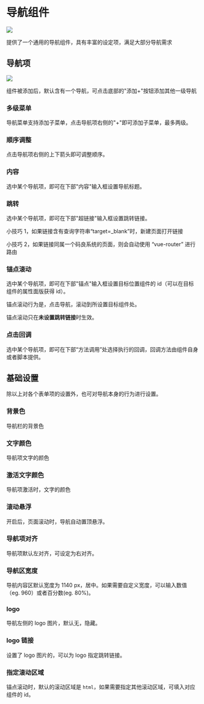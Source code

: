 # 导航组件

![](https://cos.56qq.com/fis/202005061711091906074e4793c8cbcd.gif)

提供了一个通用的导航组件，具有丰富的设定项，满足大部分导航需求

## 导航项

![](https://cos.56qq.com/fis/202005061714195776779c07896fb0f0.jpg)

组件被添加后，默认含有一个导航，可点击底部的"添加+"按钮添加其他一级导航

### 多级菜单

导航菜单支持添加子菜单，点击导航项右侧的"+"即可添加子菜单，最多两级。

### 顺序调整

点击导航项右侧的上下箭头即可调整顺序。

### 内容

选中某个导航项，即可在下部"内容"输入框设置导航标题。

### 跳转

选中某个导航项，即可在下部"超链接"输入框设置跳转链接。

小技巧 1，如果链接含有查询字符串“target=_blank”时，新建页面打开链接

小技巧 2，如果链接同属一个码良系统的页面，则会自动使用 “vue-router” 进行路由

### 锚点滚动

选中某个导航项，即可在下部"锚点"输入框设置目标位置组件的 id（可以在目标组件的属性面版获得 id）。

锚点滚动行为是，点击导航，滚动到所设置目标组件处。

锚点滚动只在**未设置跳转链接**时生效。

### 点击回调

选中某个导航项，即可在下部“方法调用”处选择执行的回调，回调方法由组件自身或者脚本提供。

## 基础设置

除以上对各个表单项的设置外，也可对导航本身的行为进行设置。

### 背景色

导航栏的背景色

### 文字颜色

导航项文字的颜色

### 激活文字颜色

导航项激活时，文字的颜色

### 滚动悬浮

开启后，页面滚动时，导航自动置顶悬浮。

### 导航项对齐

导航项默认左对齐，可设定为右对齐。

### 导航区宽度

导航内容区默认宽度为 1140 px，居中。如果需要自定义宽度，可以输入数值（eg. 960）或者百分数(eg. 80%)。

### logo

导航左侧的 logo 图片，默认无，隐藏。

### logo 链接

设置了 logo 图片的，可以为 logo 指定跳转链接。

### 指定滚动区域

锚点滚动时，默认的滚动区域是 `html`，如果需要指定其他滚动区域，可填入对应组件的 id。
